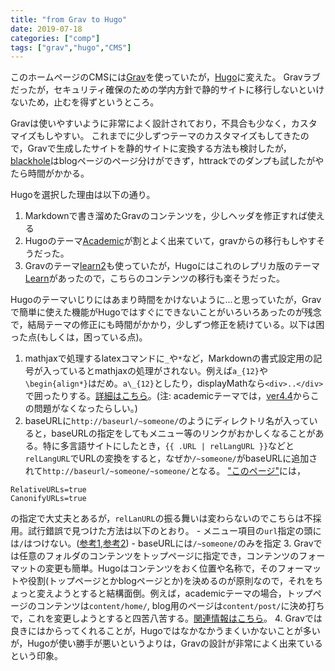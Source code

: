 ```yaml
---
title: "from Grav to Hugo"
date: 2019-07-18
categories: ["comp"]
tags: ["grav","hugo","CMS"]
---
```


このホームページのCMSには[Grav](https://getgrav.org/)を使っていたが，[Hugo](https://gohugo.io/)に変えた。
Gravラブだったが，セキュリティ確保のための学内方針で静的サイトに移行しないといけないため，止むを得ずというところ。

<!--more-->

Gravは使いやすいように非常によく設計されており，不具合も少なく，カスタマイズもしやすい。
これまでに少しずつテーマのカスタマイズもしてきたので，Gravで生成したサイトを静的サイトに変換する方法も検討したが，[blackhole](https://github.com/BarryMode/grav-plugin-blackhole)はblogページのページ分けができず，httrackでのダンプも試したがやたら時間がかかる。

Hugoを選択した理由は以下の通り。

1. Markdownで書き溜めたGravのコンテンツを，少しヘッダを修正すれば使える
2. Hugoのテーマ[Academic](https://themes.gohugo.io/academic/)が割とよく出来ていて，gravからの移行もしやすそうだった。
3. Gravのテーマ[learn2](https://github.com/getgrav/grav-theme-learn2)も使っていたが，Hugoにはこれのレプリカ版のテーマ[Learn](https://themes.gohugo.io/hugo-theme-learn/)があったので，こちらのコンテンツの移行も楽そうだった。

Hugoのテーマいじりにはあまり時間をかけないように...と思っていたが，Gravで簡単に使えた機能がHugoではすぐにできないことがいろいろあったのが残念で，結局テーマの修正にも時間がかかり，少しずつ修正を続けている。以下は困った点(もしくは，困っている点)。

1. mathjaxで処理するlatexコマンドに`_`や`*`など，Markdownの書式設定用の記号が入っているとmathjaxの処理がされない。例えば`a_{12}`や`\begin{align*}`はだめ。`a\_{12}`としたり，displayMathなら`<div>..</div>`で囲ったりする。[詳細はこちら](https://gohugo.io/content-management/formats/#issues-with-markdown)。(注: academicテーマでは，[ver4.4](https://sourcethemes.com/academic/updates/v4.4.0/)からこの問題がなくなったらしい。)
2. baseURLに`http://baseurl/~someone/`のようにディレクトリ名が入っていると，baseURLの指定をしてもメニュー等のリンクがおかしくなることがある。特に多言語サイトにしたとき，`{{ .URL | relLangURL }}`などと`relLangURL`でURLの変換をすると，なぜか`/~someone/`がbaseURLに追加されて`http://baseurl/~someone/~someone/`となる。
["このページ"](https://discourse.gohugo.io/t/issue-when-baseurl-have-subdirectory/4088)には，
```
RelativeURLs=true
CanonifyURLs=true
```
の指定で大丈夫とあるが，`relLanURL`の振る舞いは変わらないのでこちらは不採用。試行錯誤で見つけた方法は以下のとおり。
    - メニュー項目の`url`指定の頭には`/`はつけない。([参考1](https://github.com/pacollins/hugo-future-imperfect-slim/issues/34),[参考2](https://github.com/gohugoio/hugo/issues/6073))
    - baseURLには`/~someone/`のみを指定
3. Gravでは任意のフォルダのコンテンツをトップページに指定でき，コンテンツのフォーマットの変更も簡単。Hugoはコンテンツをおく位置や名称で，そのフォーマットや役割(トップページとかblogページとか)を決めるのが原則なので，それをちょっと変えようとすると結構面倒。例えば，academicテーマの場合，トップページのコンテンツは`content/home/`, blog用のページは`content/post/`に決め打ちで，これを変更しようとすると四苦八苦する。[関連情報はこちら](https://github.com/gcushen/hugo-academic/issues/356)。
4. Gravでは良きにはからってくれることが，Hugoではなかなかうまくいかないことが多いが，Hugoが使い勝手が悪いというよりは，Gravの設計が非常によく出来ているという印象。



